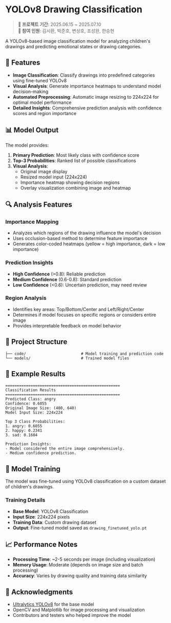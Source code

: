 # YOLOv8 Drawing Classification

> **📅 프로젝트 기간**: 2025.06.15 ~ 2025.07.10  
> **👥 참여 인원**: 김시환, 박준호, 변상호, 조성완, 한승현

A YOLOv8-based image classification model for analyzing children's drawings and predicting emotional states or drawing categories.

## 🎯 Features

- **Image Classification**: Classify drawings into predefined categories using fine-tuned YOLOv8
- **Visual Analysis**: Generate importance heatmaps to understand model decision-making
- **Automated Preprocessing**: Automatic image resizing to 224x224 for optimal model performance
- **Detailed Insights**: Comprehensive prediction analysis with confidence scores and region importance

## 📊 Model Output

The model provides:

1. **Primary Prediction**: Most likely class with confidence score
2. **Top-3 Probabilities**: Ranked list of possible classifications
3. **Visual Analysis**: 
   - Original image display
   - Resized model input (224x224)
   - Importance heatmap showing decision regions
   - Overlay visualization combining image and heatmap

## 🔍 Analysis Features

### Importance Mapping
- Analyzes which regions of the drawing influence the model's decision
- Uses occlusion-based method to determine feature importance
- Generates color-coded heatmaps (yellow = high importance, dark = low importance)

### Prediction Insights
- **High Confidence** (>0.8): Reliable prediction
- **Medium Confidence** (0.6-0.8): Standard prediction
- **Low Confidence** (<0.6): Uncertain prediction, may need review

### Region Analysis
- Identifies key areas: Top/Bottom/Center and Left/Right/Center
- Determines if model focuses on specific regions or considers entire image
- Provides interpretable feedback on model behavior

## 📁 Project Structure
```
├── code/                        # Model training and prediction code
└── models/                      # Trained model files
```

## 🎨 Example Results

```
==================================================
Classification Results
==================================================
Predicted Class: angry
Confidence: 0.6055
Original Image Size: (480, 640)
Model Input Size: 224x224

Top 3 Class Probabilities:
1. angry: 0.6055
2. happy: 0.2341
3. sad: 0.1604

Prediction Insights:
- Model considered the entire image comprehensively.
- Medium confidence prediction.
```

## 🔧 Model Training

The model was fine-tuned using YOLOv8 classification on a custom dataset of children's drawings. 

### Training Details
- **Base Model**: YOLOv8 Classification
- **Input Size**: 224x224 pixels
- **Training Data**: Custom drawing dataset
- **Output**: Fine-tuned model saved as `drawing_finetuned_yolo.pt`

## 📈 Performance Notes

- **Processing Time**: ~2-5 seconds per image (including visualization)
- **Memory Usage**: Moderate (depends on image size and batch processing)
- **Accuracy**: Varies by drawing quality and training data similarity

## 🙏 Acknowledgments

- [Ultralytics YOLOv8](https://github.com/ultralytics/ultralytics) for the base model
- OpenCV and Matplotlib for image processing and visualization
- Contributors and testers who helped improve the model
